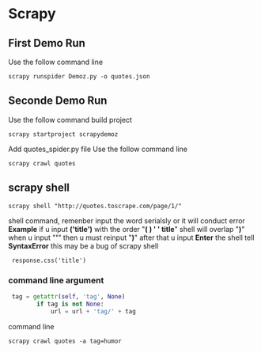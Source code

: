 # Scrapy
## First Demo Run
Use the follow command line
```
scrapy runspider Demoz.py -o quotes.json
```
## Seconde Demo Run
Use the follow command build project
```
scrapy startproject scrapydemoz
```
Add quotes_spider.py file
Use the follow command line
```
scrapy crawl quotes
```
## scrapy shell
```
scrapy shell "http://quotes.toscrape.com/page/1/"
```
shell command, remenber input the word serialsly or it will conduct error
**Example** if u input **('title')** with the order "**( ) ' ' title**" shell
will overlap "**)**" when u input "**'**" then u must reinput "**)**" after that u input 
**Enter** the shell tell **SyntaxError**
this may be a bug of scrapy shell
```
 response.css('title')
```
### command line argument 

```python
 tag = getattr(self, 'tag', None)
        if tag is not None:
            url = url + 'tag/' + tag
```
command line
```
scrapy crawl quotes -a tag=humor
```